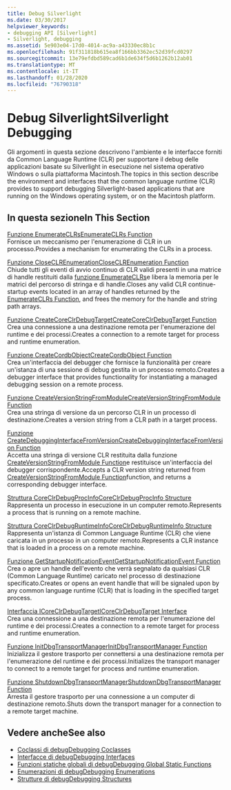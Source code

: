 ```yaml
---
title: Debug Silverlight
ms.date: 03/30/2017
helpviewer_keywords:
- debugging API [Silverlight]
- Silverlight, debugging
ms.assetid: 5e903e04-17d0-4014-ac9a-a43330ec8b1c
ms.openlocfilehash: 91f311818b615ea8f166bb3362ec52d39fcd0297
ms.sourcegitcommit: 13e79efdbd589cad6b1de634f5d6b1262b12ab01
ms.translationtype: MT
ms.contentlocale: it-IT
ms.lasthandoff: 01/28/2020
ms.locfileid: "76790318"
---
```

# <a name="silverlight-debugging"></a><span data-ttu-id="6e622-102">Debug Silverlight</span><span class="sxs-lookup"><span data-stu-id="6e622-102">Silverlight Debugging</span></span>
<span data-ttu-id="6e622-103">Gli argomenti in questa sezione descrivono l'ambiente e le interfacce forniti da Common Language Runtime (CLR) per supportare il debug delle applicazioni basate su Silverlight in esecuzione nel sistema operativo Windows o sulla piattaforma Macintosh.</span><span class="sxs-lookup"><span data-stu-id="6e622-103">The topics in this section describe the environment and interfaces that the common language runtime (CLR) provides to support debugging Silverlight-based applications that are running on the Windows operating system, or on the Macintosh platform.</span></span>  
  
## <a name="in-this-section"></a><span data-ttu-id="6e622-104">In questa sezione</span><span class="sxs-lookup"><span data-stu-id="6e622-104">In This Section</span></span>  
 [<span data-ttu-id="6e622-105">Funzione EnumerateCLRs</span><span class="sxs-lookup"><span data-stu-id="6e622-105">EnumerateCLRs Function</span></span>](enumerateclrs-function.md)  
 <span data-ttu-id="6e622-106">Fornisce un meccanismo per l'enumerazione di CLR in un processo.</span><span class="sxs-lookup"><span data-stu-id="6e622-106">Provides a mechanism for enumerating the CLRs in a process.</span></span>  
  
 [<span data-ttu-id="6e622-107">Funzione CloseCLREnumeration</span><span class="sxs-lookup"><span data-stu-id="6e622-107">CloseCLREnumeration Function</span></span>](closeclrenumeration-function.md)  
 <span data-ttu-id="6e622-108">Chiude tutti gli eventi di avvio continuo di CLR validi presenti in una matrice di handle restituiti dalla [funzione EnumerateCLRs](enumerateclrs-function.md)e libera la memoria per le matrici del percorso di stringa e di handle.</span><span class="sxs-lookup"><span data-stu-id="6e622-108">Closes any valid CLR continue-startup events located in an array of handles returned by the [EnumerateCLRs Function](enumerateclrs-function.md), and frees the memory for the handle and string path arrays.</span></span>  
  
 [<span data-ttu-id="6e622-109">Funzione CreateCoreClrDebugTarget</span><span class="sxs-lookup"><span data-stu-id="6e622-109">CreateCoreClrDebugTarget Function</span></span>](createcoreclrdebugtarget-function.md)  
 <span data-ttu-id="6e622-110">Crea una connessione a una destinazione remota per l'enumerazione del runtime e dei processi.</span><span class="sxs-lookup"><span data-stu-id="6e622-110">Creates a connection to a remote target for process and runtime enumeration.</span></span>  
  
 [<span data-ttu-id="6e622-111">Funzione CreateCordbObject</span><span class="sxs-lookup"><span data-stu-id="6e622-111">CreateCordbObject Function</span></span>](createcordbobject-function.md)  
 <span data-ttu-id="6e622-112">Crea un'interfaccia del debugger che fornisce la funzionalità per creare un'istanza di una sessione di debug gestita in un processo remoto.</span><span class="sxs-lookup"><span data-stu-id="6e622-112">Creates a debugger interface that provides functionality for instantiating a managed debugging session on a remote process.</span></span>  
  
 [<span data-ttu-id="6e622-113">Funzione CreateVersionStringFromModule</span><span class="sxs-lookup"><span data-stu-id="6e622-113">CreateVersionStringFromModule Function</span></span>](createversionstringfrommodule-function.md)  
 <span data-ttu-id="6e622-114">Crea una stringa di versione da un percorso CLR in un processo di destinazione.</span><span class="sxs-lookup"><span data-stu-id="6e622-114">Creates a version string from a CLR path in a target process.</span></span>  
  
 [<span data-ttu-id="6e622-115">Funzione CreateDebuggingInterfaceFromVersion</span><span class="sxs-lookup"><span data-stu-id="6e622-115">CreateDebuggingInterfaceFromVersion Function</span></span>](createdebugginginterfacefromversion-function-for-silverlight.md)  
 <span data-ttu-id="6e622-116">Accetta una stringa di versione CLR restituita dalla funzione [CreateVersionStringFromModule Function](createversionstringfrommodule-function.md)e restituisce un'interfaccia del debugger corrispondente.</span><span class="sxs-lookup"><span data-stu-id="6e622-116">Accepts a CLR version string returned from [CreateVersionStringFromModule Function](createversionstringfrommodule-function.md)function, and returns a corresponding debugger interface.</span></span>  
  
 [<span data-ttu-id="6e622-117">Struttura CoreClrDebugProcInfo</span><span class="sxs-lookup"><span data-stu-id="6e622-117">CoreClrDebugProcInfo Structure</span></span>](coreclrdebugprocinfo-structure.md)  
 <span data-ttu-id="6e622-118">Rappresenta un processo in esecuzione in un computer remoto.</span><span class="sxs-lookup"><span data-stu-id="6e622-118">Represents a process that is running on a remote machine.</span></span>  
  
 [<span data-ttu-id="6e622-119">Struttura CoreClrDebugRuntimeInfo</span><span class="sxs-lookup"><span data-stu-id="6e622-119">CoreClrDebugRuntimeInfo Structure</span></span>](coreclrdebugruntimeinfo-structure.md)  
 <span data-ttu-id="6e622-120">Rappresenta un'istanza di Common Language Runtime (CLR) che viene caricata in un processo in un computer remoto.</span><span class="sxs-lookup"><span data-stu-id="6e622-120">Represents a CLR instance that is loaded in a process on a remote machine.</span></span>  
  
 [<span data-ttu-id="6e622-121">Funzione GetStartupNotificationEvent</span><span class="sxs-lookup"><span data-stu-id="6e622-121">GetStartupNotificationEvent Function</span></span>](getstartupnotificationevent-function.md)  
 <span data-ttu-id="6e622-122">Crea o apre un handle dell'evento che verrà segnalato da qualsiasi CLR (Common Language Runtime) caricato nel processo di destinazione specificato.</span><span class="sxs-lookup"><span data-stu-id="6e622-122">Creates or opens an event handle that will be signaled upon by any common language runtime (CLR) that is loading in the specified target process.</span></span>  
  
 [<span data-ttu-id="6e622-123">Interfaccia ICoreClrDebugTarget</span><span class="sxs-lookup"><span data-stu-id="6e622-123">ICoreClrDebugTarget Interface</span></span>](icoreclrdebugtarget-interface.md)  
 <span data-ttu-id="6e622-124">Crea una connessione a una destinazione remota per l'enumerazione del runtime e dei processi.</span><span class="sxs-lookup"><span data-stu-id="6e622-124">Creates a connection to a remote target for process and runtime enumeration.</span></span>  
  
 [<span data-ttu-id="6e622-125">Funzione InitDbgTransportManager</span><span class="sxs-lookup"><span data-stu-id="6e622-125">InitDbgTransportManager Function</span></span>](initdbgtransportmanager-function.md)  
 <span data-ttu-id="6e622-126">Inizializza il gestore trasporto per connettersi a una destinazione remota per l'enumerazione del runtime e dei processi.</span><span class="sxs-lookup"><span data-stu-id="6e622-126">Initializes the transport manager to connect to a remote target for process and runtime enumeration.</span></span>  
  
 [<span data-ttu-id="6e622-127">Funzione ShutdownDbgTransportManager</span><span class="sxs-lookup"><span data-stu-id="6e622-127">ShutdownDbgTransportManager Function</span></span>](shutdowndbgtransportmanager-function.md)  
 <span data-ttu-id="6e622-128">Arresta il gestore trasporto per una connessione a un computer di destinazione remoto.</span><span class="sxs-lookup"><span data-stu-id="6e622-128">Shuts down the transport manager for a connection to a remote target machine.</span></span>  
  
## <a name="see-also"></a><span data-ttu-id="6e622-129">Vedere anche</span><span class="sxs-lookup"><span data-stu-id="6e622-129">See also</span></span>

- [<span data-ttu-id="6e622-130">Coclassi di debug</span><span class="sxs-lookup"><span data-stu-id="6e622-130">Debugging Coclasses</span></span>](debugging-coclasses.md)
- [<span data-ttu-id="6e622-131">Interfacce di debug</span><span class="sxs-lookup"><span data-stu-id="6e622-131">Debugging Interfaces</span></span>](debugging-interfaces.md)
- [<span data-ttu-id="6e622-132">Funzioni statiche globali di debug</span><span class="sxs-lookup"><span data-stu-id="6e622-132">Debugging Global Static Functions</span></span>](debugging-global-static-functions.md)
- [<span data-ttu-id="6e622-133">Enumerazioni di debug</span><span class="sxs-lookup"><span data-stu-id="6e622-133">Debugging Enumerations</span></span>](debugging-enumerations.md)
- [<span data-ttu-id="6e622-134">Strutture di debug</span><span class="sxs-lookup"><span data-stu-id="6e622-134">Debugging Structures</span></span>](debugging-structures.md)
